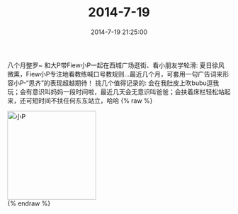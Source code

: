 ﻿---
title: 2014-7-19
date: 2014-7-19 21:25:00
tags:
categories: 妈妈
---
八个月整罗~
和大P带Fiew小P一起在西城广场逛街、看小朋友学轮滑:
夏日徐风微熏，Fiew小P专注地看教练喊口号教规则…最近几个月，可套用一句广告词来形容小P-“思齐”的表现超越期待！
挑几个值得记录的:
会在我肚皮上吹bubu逗我玩；会有意识叫妈妈一段时间啦，最近几天会无意识叫爸爸；会扶着床栏轻松站起来，还可短时间不扶任何东东站立，哈哈
{% raw %}
<div style="width:500 px">
<div style="float:left; width:100 px"><img src="/2014-7-19/微信图片_20171010155722.jpg" width="200" alt="小P"></div>
<div style="clear:both"></div>
</div>
{% endraw %}